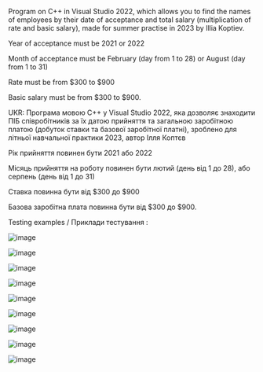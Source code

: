 Program on C++ in Visual Studio 2022, which allows you to find the names of employees by their date of acceptance and total salary (multiplication of rate and basic salary), made for summer practise in 2023 by Illia Koptiev. 

Year of acceptance must be 2021 or 2022

Month of acceptance must be February (day from 1 to 28) or August (day from 1 to 31)

Rate must be from $300 to $900

Basic salary must be from $300 to $900.

UKR: Програма мовою C++ у Visual Studio 2022, яка дозволяє знаходити ПІБ співробітників за їх датою прийняття та загальною заробітною платою (добуток ставки та базової заробітної платні), зроблено для літньої навчальної практики 2023, автор Ілля Коптєв 

Рік прийняття повинен бути 2021 або 2022

Місяць прийняття на роботу повинен бути лютий (день від 1 до 28), або серпень (день від 1 до 31)

Ставка повинна бути від $300 до $900

Базова заробітна плата повинна бути від $300 до $900.



Testing examples / Приклади тестування :

![image](https://github.com/user-attachments/assets/ba70a592-4c12-4075-9548-f31d7c6edb1e)

![image](https://github.com/user-attachments/assets/f7f20d1b-f559-45ee-a069-98d24f018621)

![image](https://github.com/user-attachments/assets/f970d754-7376-41f3-a773-01ee58b05d82)

![image](https://github.com/user-attachments/assets/31b94364-74d8-4d1b-a905-3ddcdf8329b7)

![image](https://github.com/user-attachments/assets/173af075-8154-429c-9632-d0f2c3c6dc4d)

![image](https://github.com/user-attachments/assets/df4c7c2e-2487-484d-99da-723d9515729f)

![image](https://github.com/user-attachments/assets/cba09513-1d5a-4639-9f9b-e437bc1430dd)

![image](https://github.com/user-attachments/assets/4a969f2a-bbf9-4b12-a122-4f78dac4ad21)

![image](https://github.com/user-attachments/assets/c7a0dd77-0975-476d-a43d-6203774d5f47)
